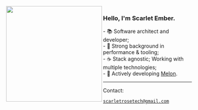 <img width="260" src="https://i.pinimg.com/564x/41/2a/0b/412a0bc2fcd9ff861d991fca23de8c75.jpg" align="left">

### Hello, I'm Scarlet Ember.

<div>- 📚 Software architect and developer;
<div>- 🔗 Strong background in performance & tooling;
<div>- ☕ Stack agnostic; Working with multiple technologies;
<div>- 🚀 Actively developing <a href="https://github.com/MelonRuntime/Melon">Melon</a>.

<hr>

Contact:
<a href="mailto:scarletrosetech@gmail.com">

```
scarletrosetech@gmail.com
```

</a>
</div>

